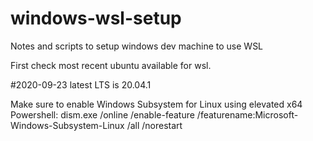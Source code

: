 # windows-wsl-setup
Notes and scripts to setup windows dev machine to use WSL

First check most recent ubuntu available for wsl.

#2020-09-23 latest LTS is 20.04.1

Make sure to enable Windows Subsystem for Linux using elevated x64 Powershell:
dism.exe /online /enable-feature /featurename:Microsoft-Windows-Subsystem-Linux /all /norestart

